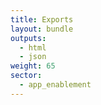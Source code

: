 ```yaml
---
title: Exports
layout: bundle
outputs:
  - html
  - json
weight: 65
sector:
  - app_enablement
---
```

